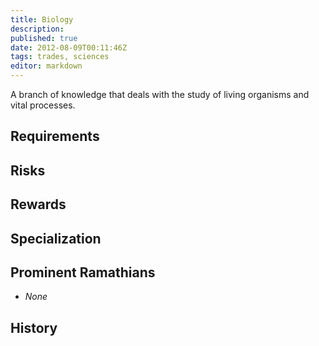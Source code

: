 ```yaml
---
title: Biology
description:
published: true
date: 2012-08-09T00:11:46Z
tags: trades, sciences
editor: markdown
---
```


A branch of knowledge that deals with the study of living organisms and vital processes.

## Requirements

## Risks

## Rewards

## Specialization

## Prominent Ramathians

- *None*

## History


